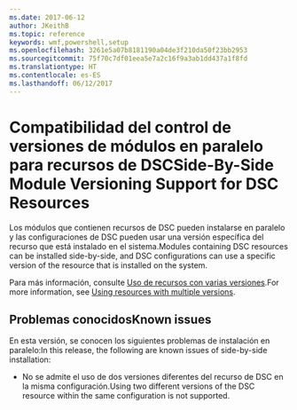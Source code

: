 ```yaml
---
ms.date: 2017-06-12
author: JKeithB
ms.topic: reference
keywords: wmf,powershell,setup
ms.openlocfilehash: 3261e5a07b8181190a04de3f210da50f23bb2953
ms.sourcegitcommit: 75f70c7df01eea5e7a2c16f9a3ab1dd437a1f8fd
ms.translationtype: HT
ms.contentlocale: es-ES
ms.lasthandoff: 06/12/2017
---
```

# <a name="side-by-side-module-versioning-support-for-dsc-resources"></a><span data-ttu-id="86d1f-102">Compatibilidad del control de versiones de módulos en paralelo para recursos de DSC</span><span class="sxs-lookup"><span data-stu-id="86d1f-102">Side-By-Side Module Versioning Support for DSC Resources</span></span>

<span data-ttu-id="86d1f-103">Los módulos que contienen recursos de DSC pueden instalarse en paralelo y las configuraciones de DSC pueden usar una versión específica del recurso que está instalado en el sistema.</span><span class="sxs-lookup"><span data-stu-id="86d1f-103">Modules containing DSC resources can be installed side-by-side, and DSC configurations can use a specific version of the resource that is installed on the system.</span></span>

<span data-ttu-id="86d1f-104">Para más información, consulte [Uso de recursos con varias versiones](https://msdn.microsoft.com/powershell/dsc/sxsresource).</span><span class="sxs-lookup"><span data-stu-id="86d1f-104">For more information, see [Using resources with multiple versions](https://msdn.microsoft.com/powershell/dsc/sxsresource).</span></span>

## <a name="known-issues"></a><span data-ttu-id="86d1f-105">Problemas conocidos</span><span class="sxs-lookup"><span data-stu-id="86d1f-105">Known issues</span></span>

<span data-ttu-id="86d1f-106">En esta versión, se conocen los siguientes problemas de instalación en paralelo:</span><span class="sxs-lookup"><span data-stu-id="86d1f-106">In this release, the following are known issues of side-by-side installation:</span></span>

-   <span data-ttu-id="86d1f-107">No se admite el uso de dos versiones diferentes del recurso de DSC en la misma configuración.</span><span class="sxs-lookup"><span data-stu-id="86d1f-107">Using two different versions of the DSC resource within the same configuration is not supported.</span></span>

